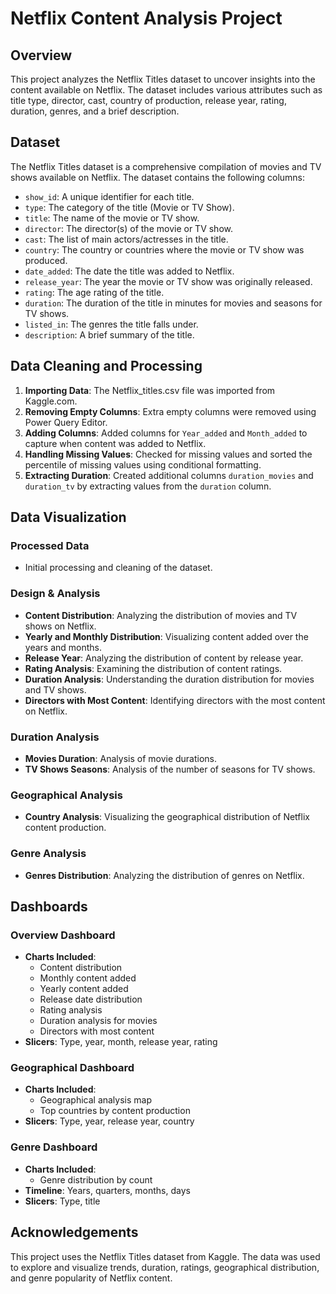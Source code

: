 # Netflix Content Analysis Project

## Overview

This project analyzes the Netflix Titles dataset to uncover insights into the content available on Netflix. The dataset includes various attributes such as title type, director, cast, country of production, release year, rating, duration, genres, and a brief description.

## Dataset

The Netflix Titles dataset is a comprehensive compilation of movies and TV shows available on Netflix. The dataset contains the following columns:
- `show_id`: A unique identifier for each title.
- `type`: The category of the title (Movie or TV Show).
- `title`: The name of the movie or TV show.
- `director`: The director(s) of the movie or TV show.
- `cast`: The list of main actors/actresses in the title.
- `country`: The country or countries where the movie or TV show was produced.
- `date_added`: The date the title was added to Netflix.
- `release_year`: The year the movie or TV show was originally released.
- `rating`: The age rating of the title.
- `duration`: The duration of the title in minutes for movies and seasons for TV shows.
- `listed_in`: The genres the title falls under.
- `description`: A brief summary of the title.

## Data Cleaning and Processing

1. **Importing Data**: The Netflix_titles.csv file was imported from Kaggle.com.
2. **Removing Empty Columns**: Extra empty columns were removed using Power Query Editor.
3. **Adding Columns**: Added columns for `Year_added` and `Month_added` to capture when content was added to Netflix.
4. **Handling Missing Values**: Checked for missing values and sorted the percentile of missing values using conditional formatting.
5. **Extracting Duration**: Created additional columns `duration_movies` and `duration_tv` by extracting values from the `duration` column.

## Data Visualization

### Processed Data
- Initial processing and cleaning of the dataset.

### Design & Analysis
- **Content Distribution**: Analyzing the distribution of movies and TV shows on Netflix.
- **Yearly and Monthly Distribution**: Visualizing content added over the years and months.
- **Release Year**: Analyzing the distribution of content by release year.
- **Rating Analysis**: Examining the distribution of content ratings.
- **Duration Analysis**: Understanding the duration distribution for movies and TV shows.
- **Directors with Most Content**: Identifying directors with the most content on Netflix.

### Duration Analysis
- **Movies Duration**: Analysis of movie durations.
- **TV Shows Seasons**: Analysis of the number of seasons for TV shows.

### Geographical Analysis
- **Country Analysis**: Visualizing the geographical distribution of Netflix content production.

### Genre Analysis
- **Genres Distribution**: Analyzing the distribution of genres on Netflix.

## Dashboards

### Overview Dashboard
- **Charts Included**:
  - Content distribution
  - Monthly content added
  - Yearly content added
  - Release date distribution
  - Rating analysis
  - Duration analysis for movies
  - Directors with most content
- **Slicers**: Type, year, month, release year, rating

### Geographical Dashboard
- **Charts Included**:
  - Geographical analysis map
  - Top countries by content production
- **Slicers**: Type, year, release year, country

### Genre Dashboard
- **Charts Included**:
  - Genre distribution by count
- **Timeline**: Years, quarters, months, days
- **Slicers**: Type, title

## Acknowledgements

This project uses the Netflix Titles dataset from Kaggle. The data was used to explore and visualize trends, duration, ratings, geographical distribution, and genre popularity of Netflix content.
